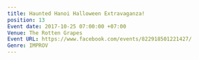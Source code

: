 ```yaml
---
title: Haunted Hanoi Halloween Extravaganza!
position: 13
Event date: 2017-10-25 07:00:00 +07:00
Venue: The Rotten Grapes
Event URL: https://www.facebook.com/events/822918501221427/
Genre: IMPROV
---
```


